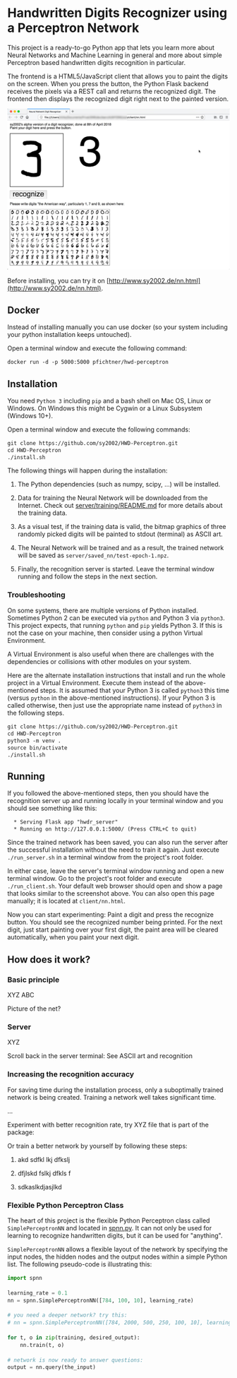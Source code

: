 Handwritten Digits Recognizer using a Perceptron Network
========================================================

This project is a ready-to-go Python app that lets you learn more about
Neural Networks and Machine Learning in general and more about simple
Perceptron based handwritten digits recognition in particular.

The frontend is a HTML5/JavaScript client that allows you to paint the
digits on the screen. When you press the button, the Python Flask backend
receives the pixels via a REST call and returns the recognized digit. The
frontend then displays the recognized digit right next to the painted version.

![HWD Sample Screenshot](client/screenshot.jpg)

Before installing, you can try it on [http://www.sy2002.de/nn.html](http://www.sy2002.de/nn.html).

Docker
------
Instead of installing manually you can use docker (so your system including your python installation keeps untouched). 

Open a terminal window and execute the following command:
```
docker run -d -p 5000:5000 pfichtner/hwd-perceptron
```


Installation
------------

You need `Python 3` including `pip` and a bash shell on Mac OS, Linux or
Windows. On Windows this might be Cygwin or a Linux Subsystem (Windows 10+).

Open a terminal window and execute the following commands:

```
git clone https://github.com/sy2002/HWD-Perceptron.git
cd HWD-Perceptron
./install.sh
```

The following things will happen during the installation:

1. The Python dependencies (such as numpy, scipy, ...) will be installed.

2. Data for training the Neural Network will be downloaded from the Internet.
   Check out [server/training/README.md](server/training/README.md) for 
   more details about the training data.

3. As a visual test, if the training data is valid, the bitmap graphics of
   three randomly picked digits will be painted to stdout (terminal) as
   ASCII art.

4. The Neural Network will be trained and as a result, the trained network
   will be saved as `server/saved_nn/test-epoch-1.npz`.

5. Finally, the recognition server is started. Leave the terminal window
   running and follow the steps in the next section.

### Troubleshooting

On some systems, there are multiple versions of Python installed. Sometimes
Python 2 can be executed via `python` and Python 3 via `python3`. This
project expects, that running `python` and `pip` yields Python 3. If this
is not the case on your machine, then consider using a python
Virtual Environment.

A Virtual Environment is also useful when there are challenges with the
dependencies or collisions with other modules on your system. 

Here are the alternate installation instructions that install and run the
whole project in a Virtual Environment. Execute them instead of the
above-mentioned steps. It is assumed that your Python 3 is called `python3`
this time (versus `python` in the above-mentioned instructions). If your
Python 3 is called otherwise, then just use the appropriate name instead of
`python3` in the following steps.

```
git clone https://github.com/sy2002/HWD-Perceptron.git
cd HWD-Perceptron
python3 -m venv .
source bin/activate
./install.sh
```

Running
-------

If you followed the above-mentioned steps, then you should have the
recognition server up and running locally in your terminal window and
you should see something like this:

```
  * Serving Flask app "hwdr_server"
  * Running on http://127.0.0.1:5000/ (Press CTRL+C to quit)
```

Since the trained network has been saved, you can also run the server after
the successful installation without the need to train it again.
Just execute ```./run_server.sh``` in a terminal window from the project's
root folder.

In either case, leave the server's terminal window running and open a new
terminal window. Go to the project's root folder and execute
```./run_client.sh```. Your default web browser should open and show
a page that looks similar to the screenshot above. You can also open this
page manually; it is located at ```client/nn.html```.

Now you can start experimenting: Paint a digit and press the recognize button.
You should see the recognized number being printed. For the next digit,
just start painting over your first digit, the paint area will be cleared
automatically, when you paint your next digit.

How does it work?
-----------------

### Basic principle

XYZ ABC

Picture of the net?

### Server

XYZ

Scroll back in the server terminal: See ASCII art and recognition

### Increasing the recognition accuracy

For saving time during the installation process, only a suboptimally trained
network is being created. Training a network well takes significant time.

...

Experiment with better recognition rate, try XYZ file that is part of the
package:

Or train a better network by yourself by following these steps:

1. akd sdfkl lkj dfkslj 

2. dfjlskd fslkj dfkls f

3. sdkaslkdjasjlkd

### Flexible Python Perceptron Class

The heart of this project is the flexible Python Perceptron class called
`SimplePerceptronNN` and located in [spnn.py](server/spnn.py). It can not
only be used for learning to recognize handwritten digits, but it can be
used for "anything".

`SimplePerceptronNN` allows a flexible layout of the network by specifying
the input nodes, the hidden nodes and the output nodes within a simple
Python list. The following pseudo-code is illustrating this:

```python
import spnn

learning_rate = 0.1
nn = spnn.SimplePerceptronNN([784, 100, 10], learning_rate)

# you need a deeper network? try this:
# nn = spnn.SimplePerceptronNN([784, 2000, 500, 250, 100, 10], learning_rate)

for t, o in zip(training, desired_output):
    nn.train(t, o)

# network is now ready to answer questions:
output = nn.query(the_input)    
```
